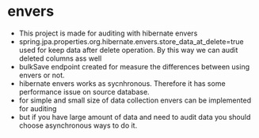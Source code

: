 # envers

- This project is made for auditing with hibernate envers
- spring.jpa.properties.org.hibernate.envers.store_data_at_delete=true used for keep data after delete operation.
  By this way we can audit deleted columns ass well
- bulkSave endpoint created for measure the differences between using envers or not.
- hibernate envers works as sycnhronous. Therefore it has some performance issue on source database.
- for simple and small size of data collection envers can be implemented for auditing
- but if you have large amount of data and need to audit data you should choose asynchronous ways to do it.
